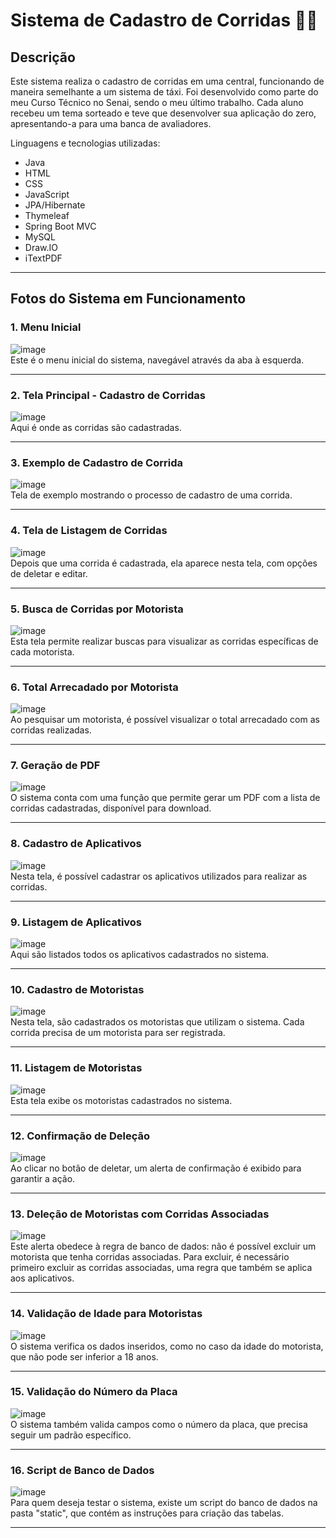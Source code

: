 # Sistema de Cadastro de Corridas 🚗🚖

## Descrição
Este sistema realiza o cadastro de corridas em uma central, funcionando de maneira semelhante a um sistema de táxi. Foi desenvolvido como parte do meu Curso Técnico no Senai, sendo o meu último trabalho. Cada aluno recebeu um tema sorteado e teve que desenvolver sua aplicação do zero, apresentando-a para uma banca de avaliadores.

Linguagens e tecnologias utilizadas:

* Java
* HTML
* CSS
* JavaScript
* JPA/Hibernate
* Thymeleaf
* Spring Boot MVC
* MySQL
* Draw.IO
* iTextPDF

<hr>

## Fotos do Sistema em Funcionamento

### 1. Menu Inicial
![image](https://github.com/user-attachments/assets/5eaa15dd-a936-44fe-a6bb-9086afe79832)
<br>
Este é o menu inicial do sistema, navegável através da aba à esquerda.

<hr>

### 2. Tela Principal - Cadastro de Corridas
![image](https://github.com/user-attachments/assets/4300febf-e450-458c-b612-bfdb1a3d7efc)
<br>
Aqui é onde as corridas são cadastradas.

<hr>

### 3. Exemplo de Cadastro de Corrida
![image](https://github.com/user-attachments/assets/1ddf211d-b9ad-4827-8082-02e7a49730f2)
<br>
Tela de exemplo mostrando o processo de cadastro de uma corrida.

<hr>

### 4. Tela de Listagem de Corridas
![image](https://github.com/user-attachments/assets/a566dc4b-6d7f-4e30-a239-8c0d70f55ad2)
<br>
Depois que uma corrida é cadastrada, ela aparece nesta tela, com opções de deletar e editar.

<hr>

### 5. Busca de Corridas por Motorista
![image](https://github.com/user-attachments/assets/e5023459-7ed0-4448-b6a8-19fb3a110d09)
<br>
Esta tela permite realizar buscas para visualizar as corridas específicas de cada motorista.

<hr>

### 6. Total Arrecadado por Motorista
![image](https://github.com/user-attachments/assets/836b6a98-1fdd-4def-8e73-f5de6a8a23bd)
<br>
Ao pesquisar um motorista, é possível visualizar o total arrecadado com as corridas realizadas.

<hr>

### 7. Geração de PDF
![image](https://github.com/user-attachments/assets/dcbf2925-a15d-4dc4-8a58-03a0cbfec5c6)
<br>
O sistema conta com uma função que permite gerar um PDF com a lista de corridas cadastradas, disponível para download.

<hr>

### 8. Cadastro de Aplicativos
![image](https://github.com/user-attachments/assets/bad1a12a-7e71-4233-9be9-e877fb31eb7d)
<br>
Nesta tela, é possível cadastrar os aplicativos utilizados para realizar as corridas.

<hr>

### 9. Listagem de Aplicativos
![image](https://github.com/user-attachments/assets/763a2630-79d0-4c46-aec7-f17d94979d22)
<br>
Aqui são listados todos os aplicativos cadastrados no sistema.

<hr>

### 10. Cadastro de Motoristas
![image](https://github.com/user-attachments/assets/bfad6737-a67f-4d8c-8a89-cbf5c25beee8)
<br>
Nesta tela, são cadastrados os motoristas que utilizam o sistema. Cada corrida precisa de um motorista para ser registrada.

<hr>

### 11. Listagem de Motoristas
![image](https://github.com/user-attachments/assets/002b1bb4-87fb-47b9-afb9-ddd2d5e9f0be)
<br>
Esta tela exibe os motoristas cadastrados no sistema.

<hr>

### 12. Confirmação de Deleção
![image](https://github.com/user-attachments/assets/a2b671a9-f9e3-4c4f-a261-9ac56ed1d58f)
<br>
Ao clicar no botão de deletar, um alerta de confirmação é exibido para garantir a ação.

<hr>

### 13. Deleção de Motoristas com Corridas Associadas
![image](https://github.com/user-attachments/assets/764239cf-a91f-4f96-80a7-6fab92678bcc)
<br>
Este alerta obedece à regra de banco de dados: não é possível excluir um motorista que tenha corridas associadas. Para excluir, é necessário primeiro excluir as corridas associadas, uma regra que também se aplica aos aplicativos.

<hr>

### 14. Validação de Idade para Motoristas
![image](https://github.com/user-attachments/assets/5f8aaec6-89f4-407e-bd7a-c6986f47327f)
<br>
O sistema verifica os dados inseridos, como no caso da idade do motorista, que não pode ser inferior a 18 anos.

<hr>

### 15. Validação do Número da Placa
![image](https://github.com/user-attachments/assets/9c6296dd-7030-47b9-9064-fff4471cd967)
<br>
O sistema também valida campos como o número da placa, que precisa seguir um padrão específico.

<hr>

### 16. Script de Banco de Dados
![image](https://github.com/user-attachments/assets/2a7974fc-e89c-42a4-8347-c919f55d4fbc)
<br>
Para quem deseja testar o sistema, existe um script do banco de dados na pasta "static", que contém as instruções para criação das tabelas.
<hr>
